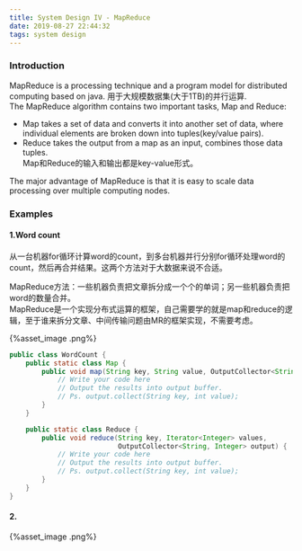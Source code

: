 ```yaml
---
title: System Design IV - MapReduce
date: 2019-08-27 22:44:32
tags: system design
---
```


### Introduction

MapReduce is a processing technique and a program model for distributed computing based on java. 用于大规模数据集(大于1TB)的并行运算.  
The MapReduce algorithm contains two important tasks, Map and Reduce:

* Map takes a set of data and converts it into another set of data, where individual elements are broken down into tuples(key/value pairs).
* Reduce takes the output from a map as an input, combines those data tuples.  
Map和Reduce的输入和输出都是key-value形式。

The major advantage of MapReduce is that it is easy to scale data processing over multiple computing nodes.

### Examples

#### 1.Word count

从一台机器for循环计算word的count，到多台机器并行分别for循环处理word的count，然后再合并结果。这两个方法对于大数据来说不合适。

MapReduce方法：一些机器负责把文章拆分成一个个的单词；另一些机器负责把word的数量合并。  
MapReduce是一个实现分布式运算的框架，自己需要学的就是map和reduce的逻辑，至于谁来拆分文章、中间传输问题由MR的框架实现，不需要考虑。

{%asset_image .png%}

```java
public class WordCount {
    public static class Map {
        public void map(String key, String value, OutputCollector<String, Integer> output) {
            // Write your code here
            // Output the results into output buffer.
            // Ps. output.collect(String key, int value);
        }
    }

    public static class Reduce {
        public void reduce(String key, Iterator<Integer> values,
                           OutputCollector<String, Integer> output) {
            // Write your code here
            // Output the results into output buffer.
            // Ps. output.collect(String key, int value);
        }
    }
}
```


#### 2.

{%asset_image .png%}

```java

```


